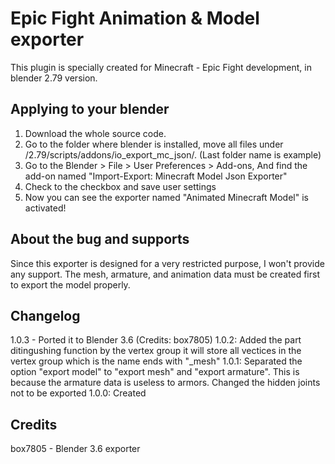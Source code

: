 # Epic Fight Animation & Model exporter

This plugin is specially created for Minecraft - Epic Fight development, in blender 2.79 version.

## Applying to your blender

1. Download the whole source code.
2. Go to the folder where blender is installed, move all files under /2.79/scripts/addons/io_export_mc_json/. (Last folder name is example)
3. Go to the Blender > File > User Preferences > Add-ons, And find the add-on named "Import-Export: Minecraft Model Json Exporter"
4. Check to the checkbox and save user settings
5. Now you can see the exporter named "Animated Minecraft Model" is activated!

## About the bug and supports

Since this exporter is designed for a very restricted purpose, I won't provide any support. The mesh, armature, and animation data must be created first to export the model properly.

## Changelog

1.0.3 - Ported it to Blender 3.6 (Credits: box7805)
1.0.2: Added the part ditingushing function by the vertex group it will store all vectices in the vertex group which is the name ends with "_mesh"
1.0.1: Separated the option "export model" to "export mesh" and "export armature". This is because the armature data is useless to armors.
	Changed the hidden joints not to be exported
1.0.0: Created

## Credits
box7805 - Blender 3.6 exporter
